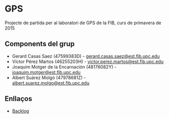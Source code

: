 # GPS

Projecte de partida per al laboratori de GPS de la FIB, curs de primavera de 2015

## Components del grup

- Gerard Casas Saez (47599383D) - gerard.casas.saez@est.fib.upc.edu
- Víctor Pérez Martos (46255203H) - victor.perez.martos@est.fib.upc.edu
- Joaquim Motger de la Encarnación (48176082Y) - joaquim.motger@est.fib.upc.edu
- Albert Suárez Molgó (47978681Z) - albert.suarez.molgo@est.fib.upc.edu

## Enllaços

- [Backlog](https://bitbucket.org/quim-motger/gps-jj-2015t-teroll/wiki/Backlog)

